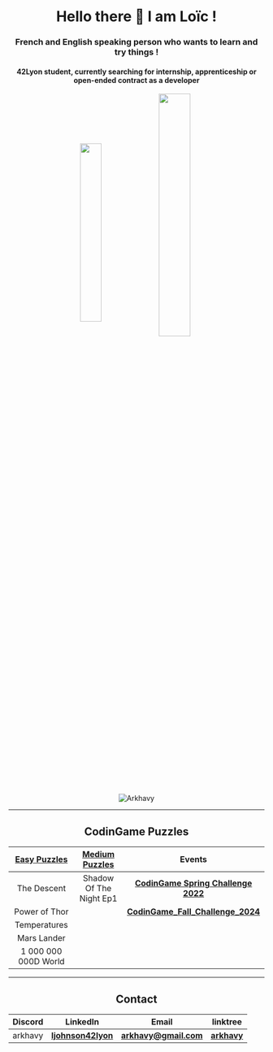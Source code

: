 <h1 align="center">Hello there 👋 I am Loïc !</h1>
<h3 align="center">French and English speaking person who wants to learn and try things !</h3>
<h4 align="center">42Lyon student, currently searching for internship, apprenticeship or open-ended contract as a developer</h4>

<p align="center">
 <img align="center" src="https://github-readme-stats.vercel.app/api/top-langs?username=Arkhavy&theme=prussian&count_private=true&langs_count=10&show_icons=true&layout=compact" alt="" height="30%" width="29%"/>
  <img align="center" src="https://github-readme-stats.vercel.app/api?username=Arkhavy&theme=prussian&count_private=true&show_icons=true" alt="" height="35%" width="35%" />
</p>
<p align="center">
  <img src="https://komarev.com/ghpvc/?username=Arkhavy&label=Profile%20views&color=blue&style=flat" alt="Arkhavy" />
</p>

---

<h2 align="center">CodinGame Puzzles</h2>
<div align="center">
  
| [Easy Puzzles](https://github.com/Arkhavy/CodinGame_Easy_Challenges) | [Medium Puzzles](https://github.com/Arkhavy/CodinGame_Medium_Challenges) | Events |
| :---: | :---: | :---: |
| The Descent | Shadow Of The Night Ep1 | **[CodinGame Spring Challenge 2022](https://github.com/Arkhavy/CodinGame_Spring_Challenge_2022)** |
| Power of Thor | | **[CodinGame_Fall_Challenge_2024](https://github.com/Arkhavy/CodinGame_Fall_Challenge_2024)** |
| Temperatures | |
| Mars Lander | |
| 1 000 000 000D World | |

</div>

---

<h2 align="center">Contact</h2>
<div align="center">
  
| Discord | LinkedIn | Email | linktree |
| :---: | :---: | :---: | :---: |
| arkhavy | **[ljohnson42lyon](https://www.linkedin.com/in/arkljohnson/)** | **arkhavy@gmail.com** | **[arkhavy](https://linktr.ee/arkhavy)** |

</div>
